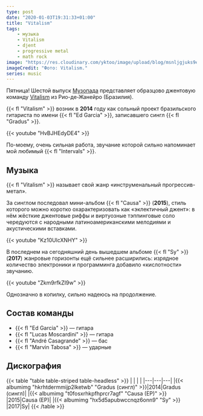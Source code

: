 ```yaml
---
type: post
date: "2020-01-03T19:31:33+01:00"
title: "Vitalism"
tags:
    - музыка
    - Vitalism
    - djent
    - progressive metal
    - math rock
image: "https://res.cloudinary.com/yktoo/image/upload/blog/msnljgjuks9ei6ctnk2k.jpg"
imageCredit: "Фото: Vitalism."
series: music
---
```


Пятница! Шестой выпуск [Музопада](/series/music) представляет образцово джентовую команду [Vitalism](http://www.vitalismband.com/) из Рио-де-Жанейро (Бразилия).

{{< fl "Vitalism" >}} возник в **2014** году как сольный проект бразильского гитариста по имени {{< fl "Ed Garcia" >}}, записавшего сингл {{< fl "Gradus" >}}.

<!--more-->

{{< youtube "HvBJHEdyDE4" >}}

По-моему, очень сильная работа, звучание которой сильно напоминает мой любимый {{< fl "Intervals" >}}.

## Музыка

{{< fl "Vitalism" >}} называет свой жанр «инструменальный прогрессив-метал».

За синглом последовал мини-альбом {{< fl "Causa" >}} (**2015**), стиль которого можно коротко охарактеризовать как «эклектичный джент»: в нём жёсткие джентовые риффы и виртуозные тэппинговые соло чередуются с народными латиноамериканскими мелодиями и акустическими вставками.

{{< youtube "Kz10UlcXNHY" >}}

В последнем на сегодняшний день вышедшем альбоме {{< fl "Sy" >}} (**2017**) жанровые горизонты ещё сильнее расширились: изрядное количество электроники и программинга добавило «кислотности» звучанию.

{{< youtube "Zkm9rfkZI9w" >}}

Однозначно в копилку, сильно надеюсь на продолжение.

## Состав команды

* {{< fl "Ed Garcia" >}} — гитара
* {{< fl "Lucas Moscardini" >}} — гитара
* {{< fl "André Casagrande" >}} — бас
* {{< fl "Marvin Tabosa" >}} — ударные

## Дискография

{{< table "table table-striped table-headless" >}}
|   |   |   |
|---|---|---|
|{{< albumimg "hkrhtdermmijp2lketwb" "Gradus (сингл)" >}}|2014|Gradus (сингл)|
|{{< albumimg "t0fosxrhkpfhprcr7agf" "Causa (EP)" >}}    |2015|Causa (EP)|
|{{< albumimg "hx5d5apubwccnqz6onn9" "Sy" >}}            |2017|Sy|
{{< /table >}}
